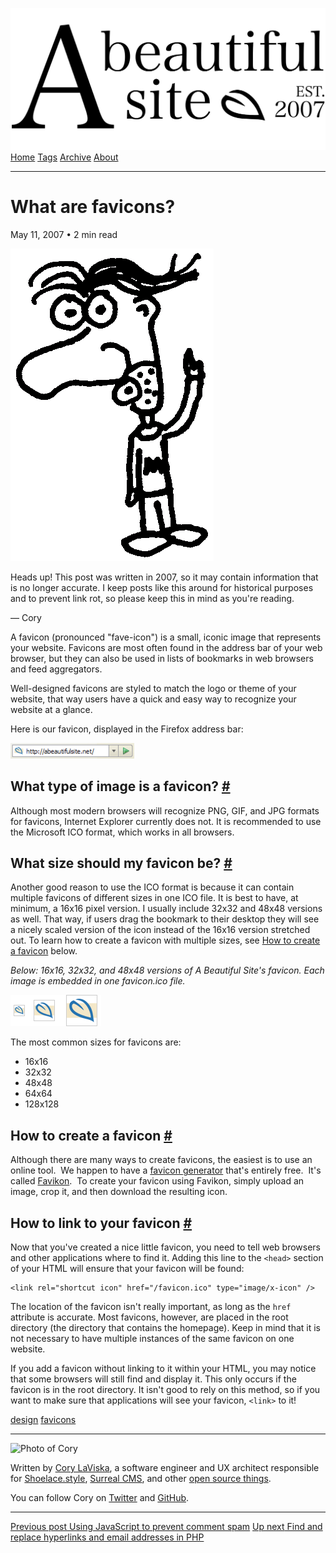<a href="../../index.html" class="header-link"><img src="../../images/logos/wordmark.svg" alt="A Beautiful Site" class="wordmark" /></a> <a href="../../index.html" class="nav-item">Home</a> <a href="../../tags/index.html" class="nav-item">Tags</a> <a href="../index.html" class="nav-item">Archive</a> <a href="../../about/index.html" class="nav-item">About</a>

------------------------------------------------------------------------

What are favicons?
==================

May 11, 2007 • 2 min read

![A drawing of a cartoon man pointing upwards](../../images/artwork/pointer.gif)

Heads up! This post was written in 2007, so it may contain information that is no longer accurate. I keep posts like this around for historical purposes and to prevent link rot, so please keep this in mind as you're reading.

— Cory

A favicon (pronounced "fave-icon") is a small, iconic image that represents your website. Favicons are most often found in the address bar of your web browser, but they can also be used in lists of bookmarks in web browsers and feed aggregators.

Well-designed favicons are styled to match the logo or theme of your website, that way users have a quick and easy way to recognize your website at a glance.

Here is our favicon, displayed in the Firefox address bar:

[![Example of a favicon](../../images/favicon_example.png)](../../images/favicon_example.png)

What type of image is a favicon? <a href="#what-type-of-image-is-a-favicon%3F" class="direct-link">#</a>
--------------------------------------------------------------------------------------------------------

Although most modern browsers will recognize PNG, GIF, and JPG formats for favicons, Internet Explorer currently does not. It is recommended to use the Microsoft ICO format, which works in all browsers.

What size should my favicon be? <a href="#what-size-should-my-favicon-be%3F" class="direct-link">#</a>
------------------------------------------------------------------------------------------------------

Another good reason to use the ICO format is because it can contain multiple favicons of different sizes in one ICO file. It is best to have, at minimum, a 16x16 pixel version. I usually include 32x32 and 48x48 versions as well. That way, if users drag the bookmark to their desktop they will see a nicely scaled version of the icon instead of the 16x16 version stretched out. To learn how to create a favicon with multiple sizes, see [How to create a favicon](#how-to-create-a-favicon) below.

*Below: 16x16, 32x32, and 48x48 versions of A Beautiful Site's favicon. Each image is embedded in one favicon.ico file.*

[![A favicon in multiple sizes](../../images/favicon_mult_sizes.png)](../../images/favicon_mult_sizes.png)

The most common sizes for favicons are:

-   16x16
-   32x32
-   48x48
-   64x64
-   128x128

How to create a favicon <a href="#how-to-create-a-favicon" class="direct-link">#</a>
------------------------------------------------------------------------------------

Although there are many ways to create favicons, the easiest is to use an online tool.  We happen to have a [favicon generator](http://favikon.com/) that's entirely free.  It's called [Favikon](http://favikon.com/).  To create your favicon using Favikon, simply upload an image, crop it, and then download the resulting icon.

How to link to your favicon <a href="#how-to-link-to-your-favicon" class="direct-link">#</a>
--------------------------------------------------------------------------------------------

Now that you've created a nice little favicon, you need to tell web browsers and other applications where to find it. Adding this line to the `<head>` section of your HTML will ensure that your favicon will be found:

    <link rel="shortcut icon" href="/favicon.ico" type="image/x-icon" />

The location of the favicon isn't really important, as long as the `href` attribute is accurate. Most favicons, however, are placed in the root directory (the directory that contains the homepage). Keep in mind that it is not necessary to have multiple instances of the same favicon on one website.

If you add a favicon without linking to it within your HTML, you may notice that some browsers will still find and display it. This only occurs if the favicon is in the root directory. It isn't good to rely on this method, so if you want to make sure that applications will see your favicon, `<link>` to it!

<a href="../../tags/design/index.html" class="post-tag">design</a> <a href="../../tags/favicons/index.html" class="post-tag">favicons</a>

------------------------------------------------------------------------

<img src="http://0.gravatar.com/avatar/bf1b3b95fd5b096a3592247c29667b33?s=512" alt="Photo of Cory" class="avatar avatar-small" />

Written by [Cory LaViska](../../index-4.html), a software engineer and UX architect responsible for [Shoelace.style](https://shoelace.style/), [Surreal CMS](https://www.surrealcms.com/), and other [open source things](https://github.com/claviska).

You can follow Cory on [Twitter](https://twitter.com/claviska) and [GitHub](https://github.com/claviska).

------------------------------------------------------------------------

<a href="../using-javascript-to-prevent-comment-spam/index.html" class="post-nav-previous"><span class="small">Previous post</span> Using JavaScript to prevent comment spam</a> <a href="../find-and-replace-hyperlinks-and-email-addresses-in-php/index.html" class="post-nav-next"><span class="small">Up next</span> Find and replace hyperlinks and email addresses in PHP</a>
